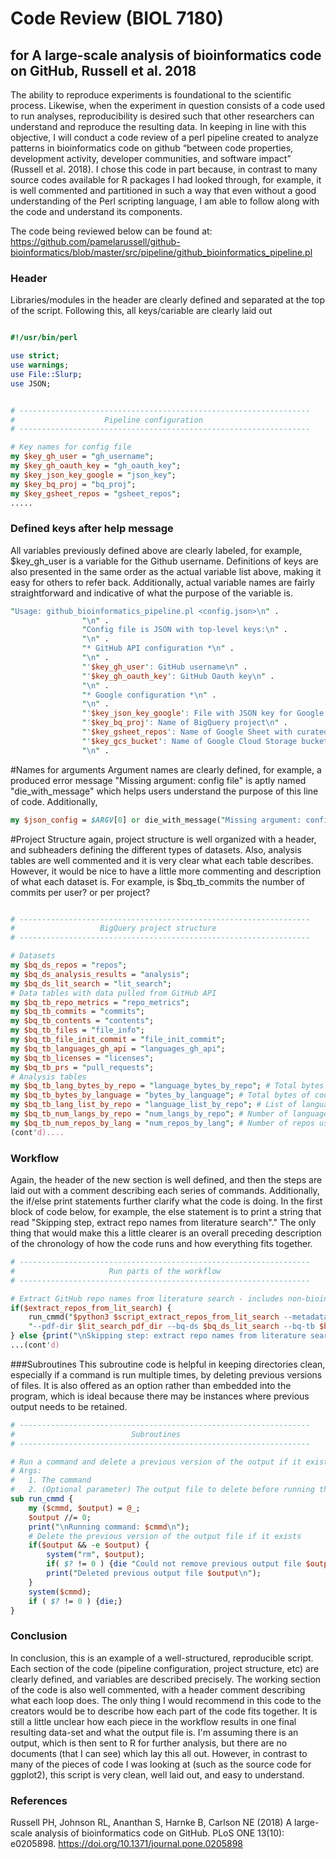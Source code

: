 # Code Review (BIOL 7180)
## for A large-scale analysis of bioinformatics code on GitHub, Russell et al. 2018

The ability to reproduce experiments is foundational to the scientific process. Likewise, when the experiment in question consists of a code used to run analyses, reproducibility is desired such that other researchers can understand and reproduce the resulting data. In keeping in line with this objective, I will conduct a code review of a perl pipeline created to analyze patterns in bioinformatics code on github “between code properties, development activity, developer communities, and software impact” (Russell et al. 2018). I chose this code in part because, in contrast to many source codes available for R packages I had looked through, for example, it is well commented and partitioned in such a way that even without a good understanding of the Perl scripting language, I am able to follow along with the code and understand its components. 

The code being reviewed below can be found at: https://github.com/pamelarussell/github-bioinformatics/blob/master/src/pipeline/github_bioinformatics_pipeline.pl

### Header
Libraries/modules in the header are clearly defined and separated at the top of the script. Following this, all keys/cariable are clearly laid out 
```perl

#!/usr/bin/perl

use strict;
use warnings;
use File::Slurp;
use JSON;


# -----------------------------------------------------------------
#                    Pipeline configuration
# -----------------------------------------------------------------

# Key names for config file
my $key_gh_user = "gh_username";
my $key_gh_oauth_key = "gh_oauth_key";
my $key_json_key_google = "json_key";
my $key_bq_proj = "bq_proj";
my $key_gsheet_repos = "gsheet_repos";
.....
```

### Defined keys after help message
All variables previously defined above are clearly labeled, for example, $key_gh_user is a variable for the Github username. Definitions of keys are also presented in the same order as the actual variable list above, making it easy for others to refer back. Additionally, actual variable names are fairly straightforward and indicative of what the purpose of the variable is.
```perl
"Usage: github_bioinformatics_pipeline.pl <config.json>\n" .
				"\n" .
				"Config file is JSON with top-level keys:\n" .
				"\n" .
				"* GitHub API configuration *\n" .
				"\n" .
				"'$key_gh_user': GitHub username\n" .
				"'$key_gh_oauth_key': GitHub Oauth key\n" .
				"\n" .
				"* Google configuration *\n" .
				"\n" .
				"'$key_json_key_google': File with JSON key for Google credentials\n" .
				"'$key_bq_proj': Name of BigQuery project\n" .
				"'$key_gsheet_repos': Name of Google Sheet with curated article and repo info\n" .
				"'$key_gcs_bucket': Name of Google Cloud Storage bucket for project data\n" .
				"\n" .

```

#Names for arguments
Argument names are clearly defined, for example, a produced error message "Missing argument: config file" is aptly named "die_with_message" which helps users understand the purpose of this line of code. Additionally, 
```perl
my $json_config = $ARGV[0] or die_with_message("Missing argument: config file");
```

#Project Structure
again, project structure is well organized with a header, and subheaders defining the different types of datasets. Also, analysis tables are well commented and it is very clear what each table describes. However, it would be nice to have a little more commenting and description of what each dataset is. For example, is $bq_tb_commits the number of commits per user? or per project? 

```perl

# -----------------------------------------------------------------
#                   BigQuery project structure
# -----------------------------------------------------------------

# Datasets
my $bq_ds_repos = "repos";
my $bq_ds_analysis_results = "analysis";
my $bq_ds_lit_search = "lit_search";
# Data tables with data pulled from GitHub API
my $bq_tb_repo_metrics = "repo_metrics";
my $bq_tb_commits = "commits";
my $bq_tb_contents = "contents";
my $bq_tb_files = "file_info";
my $bq_tb_file_init_commit = "file_init_commit";
my $bq_tb_languages_gh_api = "languages_gh_api";
my $bq_tb_licenses = "licenses";
my $bq_tb_prs = "pull_requests";
# Analysis tables
my $bq_tb_lang_bytes_by_repo = "language_bytes_by_repo"; # Total bytes of code per language per repo
my $bq_tb_bytes_by_language = "bytes_by_language"; # Total bytes of code per language across all repos
my $bq_tb_lang_list_by_repo = "language_list_by_repo"; # List of languages used by repo
my $bq_tb_num_langs_by_repo = "num_langs_by_repo"; # Number of languages used by repo
my $bq_tb_num_repos_by_lang = "num_repos_by_lang"; # Number of repos using each language
(cont'd)....

```
### Workflow
Again, the header of the new section is well defined, and then the steps are laid out with a comment describing each series of commands.  Additionally, the if/else print statements further clarify what the code is doing. In the first block of code below, for example, the else statement is to print a string that read "Skipping step, extract repo names from literature search"." The only thing that would make this a little clearer is an overall preceding description of the chronology of how the code runs and how everything fits together.

```perl
# -----------------------------------------------------------------
#                     Run parts of the workflow
# -----------------------------------------------------------------

# Extract GitHub repo names from literature search - includes non-bioinformatics repos
if($extract_repos_from_lit_search) {
	run_cmmd("$python3 $script_extract_repos_from_lit_search --metadata-dir $lit_search_metadata_dir ".
	"--pdf-dir $lit_search_pdf_dir --bq-ds $bq_ds_lit_search --bq-tb $bq_tb_repo_article")
} else {print("\nSkipping step: extract repo names from literature search\n")}
...(cont'd)
```
###Subroutines
This subroutine code is helpful in keeping directories clean, especially if a command is run multiple times, by deleting previous versions of files. It is also offered as an option rather than embedded into the program, which is ideal because there may be instances where previous output needs to be retained.

```perl 
# -----------------------------------------------------------------
#                          Subroutines
# -----------------------------------------------------------------

# Run a command and delete a previous version of the output if it exists
# Args:
#   1. The command
#   2. (Optional parameter) The output file to delete before running the command 
sub run_cmmd {
	my ($cmmd, $output) = @_;
	$output //= 0;
	print("\nRunning command: $cmmd\n");
	# Delete the previous version of the output file if it exists
	if($output && -e $output) {
		system("rm", $output);
		if( $? != 0 ) {die "Could not remove previous output file $output\n";}
		print("Deleted previous output file $output\n");
	}
	system($cmmd);
	if ( $? != 0 ) {die;}
}
```

### Conclusion
In conclusion, this is an example of a well-structured, reproducible script. Each section of the code (pipeline configuration, project structure, etc) are clearly defined, and variables are described precisely. The working section of the code is also well commented, with a header comment describing what each loop does. The only thing I would recommend in this code to the creators would be to describe how each part of the code fits together. It is still a little unclear how each piece in the workflow results in one final resulting data-set and what the output file is. I'm assuming there is an output, which is then sent to R for further analysis, but there are no documents (that I can see) which lay this all out. However, in contrast to many of the pieces of code I was looking at (such as the source code for ggplot2), this script is very clean, well laid out, and easy to understand.

### References
Russell PH, Johnson RL, Ananthan S, Harnke B, Carlson NE (2018) A large-scale analysis of bioinformatics code on GitHub. PLoS ONE 13(10): e0205898. https://doi.org/10.1371/journal.pone.0205898

